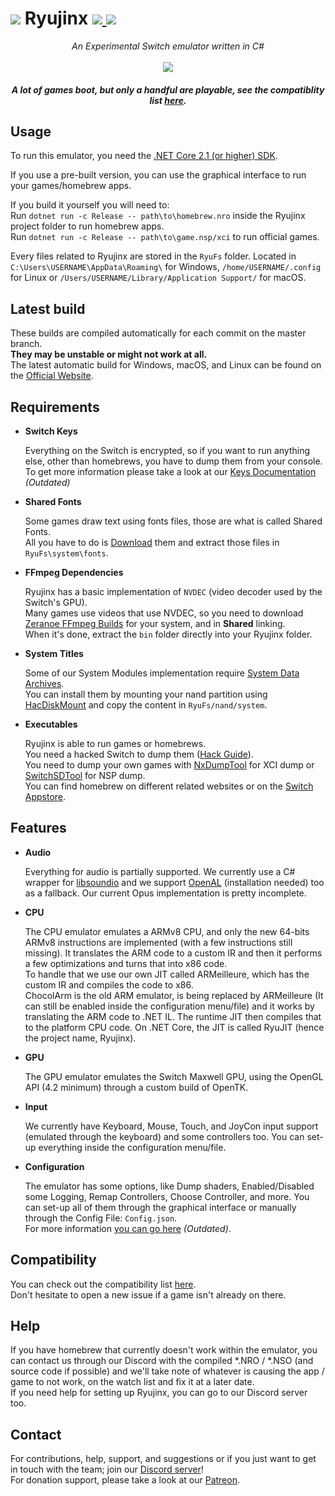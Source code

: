 
<h1>
    <img src="https://i.imgur.com/G6Mleco.png"> Ryujinx 
    <a href="https://ci.appveyor.com/project/gdkchan/ryujinx" target="_blank">
        <img src="https://ci.appveyor.com/api/projects/status/ssg4jwu6ve3k594s?svg=true">
    </a> 
    <a href="https://discord.gg/N2FmfVc">
        <img src="https://img.shields.io/discord/410208534861447168.svg">
    </a>
</h1>

<p align="center">
    <i>An Experimental Switch emulator written in C#</i><br />
    <br />
    <img src="https://i.imgur.com/JDLmXJ6.png">
</p>

<h5 align="center">
    A lot of games boot, but only a handful are playable, see the compatiblity list <a href="https://github.com/Ryujinx/Ryujinx-Games-List/issues" target="_blank">here</a>.
</h5>

## Usage

To run this emulator, you need the [.NET Core 2.1 (or higher) SDK](https://dotnet.microsoft.com/download/dotnet-core).  

If you use a pre-built version, you can use the graphical interface to run your games/homebrew apps.  

If you build it yourself you will need to:  
Run `dotnet run -c Release -- path\to\homebrew.nro` inside the Ryujinx project folder to run homebrew apps.  
Run `dotnet run -c Release -- path\to\game.nsp/xci` to run official games.

Every files related to Ryujinx are stored in the `RyuFs` folder. Located in `C:\Users\USERNAME\AppData\Roaming\` for Windows, `/home/USERNAME/.config` for Linux or `/Users/USERNAME/Library/Application Support/` for macOS.

## Latest build

These builds are compiled automatically for each commit on the master branch.  
**They may be unstable or might not work at all.**  
The latest automatic build for Windows, macOS, and Linux can be found on the [Official Website](https://ryujinx.org/#/Build).

## Requirements

 - **Switch Keys**  
 
   Everything on the Switch is encrypted, so if you want to run anything else, other than homebrews, you have to dump them from your console. To get more information please take a look at our [Keys Documentation](KEYS.md) *(Outdated)*
   
 - **Shared Fonts**  
 
   Some games draw text using fonts files, those are what is called Shared Fonts.  
   All you have to do is [Download](https://ryujinx.org/ryujinx_shared_fonts.zip) them and extract those files in `RyuFs\system\fonts`.
   
 - **FFmpeg Dependencies**  
 
   Ryujinx has a basic implementation of `NVDEC` (video decoder used by the Switch's GPU).  
   Many games use videos that use NVDEC, so you need to download [Zeranoe FFmpeg Builds](http://ffmpeg.zeranoe.com/builds/) for your system, and in **Shared** linking.  
   When it's done, extract the `bin` folder directly into your Ryujinx folder.
   
 - **System Titles**  
 
   Some of our System Modules implementation require [System Data Archives](https://switchbrew.org/wiki/Title_list#System_Data_Archives).  
   You can install them by mounting your nand partition using [HacDiskMount](https://switchtools.sshnuke.net/) and copy the content in `RyuFs/nand/system`.
   
 - **Executables**
 
   Ryujinx is able to run games or homebrews.  
   You need a hacked Switch to dump them ([Hack Guide](https://switch.hacks.guide/)).  
   You need to dump your own games with [NxDumpTool](https://github.com/DarkMatterCore/nxdumptool) for XCI dump or [SwitchSDTool](https://github.com/CaitSith2/SwitchSDTool) for NSP dump.  
   You can find homebrew on different related websites or on the [Switch Appstore](https://www.switchbru.com/appstore/).

## Features

 - **Audio**  
 
   Everything for audio is partially supported. We currently use a C# wrapper for [libsoundio](http://libsound.io/) and we support [OpenAL](https://openal.org/downloads/OpenAL11CoreSDK.zip) (installation needed) too as a fallback. Our current Opus implementation is pretty incomplete.

- **CPU**  

  The CPU emulator emulates a ARMv8 CPU, and only the new 64-bits ARMv8 instructions are implemented (with a few instructions still missing). It translates the ARM code to a custom IR and then it performs a few optimizations and turns that into x86 code.  
  To handle that we use our own JIT called ARMeilleure, which has the custom IR and compiles the code to x86.  
  ChocolArm is the old ARM emulator, is being replaced by ARMeilleure (It can still be enabled inside the configuration menu/file) and it works by translating the ARM code to .NET IL. The runtime JIT then compiles that to the platform CPU code. On .NET Core, the JIT is called RyuJIT (hence the project name, Ryujinx).

- **GPU**  

  The GPU emulator emulates the Switch Maxwell GPU, using the OpenGL API (4.2 minimum) through a custom build of OpenTK.
  
- **Input**  

   We currently have Keyboard, Mouse, Touch, and JoyCon input support (emulated through the keyboard) and some controllers too. You can set-up everything inside the configuration menu/file.
  
- **Configuration**  
 
   The emulator has some options, like Dump shaders, Enabled/Disabled some Logging, Remap Controllers, Choose Controller, and more. You can set-up all of them through the graphical interface or manually through the Config File: `Config.json`.  
For more information [you can go here](CONFIG.md) *(Outdated)*.

## Compatibility

You can check out the compatibility list [here](https://github.com/Ryujinx/Ryujinx-Games-List/issues).  
Don't hesitate to open a new issue if a game isn't already on there.

## Help

If you have homebrew that currently doesn't work within the emulator, you can contact us through our Discord with the compiled *.NRO / *.NSO (and source code if possible) and we'll take note of whatever is causing the app / game to not work, on the watch list and fix it at a later date.  
If you need help for setting up Ryujinx, you can go to our Discord server too.

## Contact

For contributions, help, support, and suggestions or if you just want to get in touch with the team; join our [Discord server](https://discord.gg/N2FmfVc)!  
For donation support, please take a look at our [Patreon](https://www.patreon.com/ryujinx).
